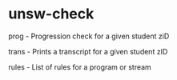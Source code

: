 # unsw-check

prog - Progression check for a given student ziD

trans - Prints a transcript for a given student zID

rules - List of rules for a program or stream

